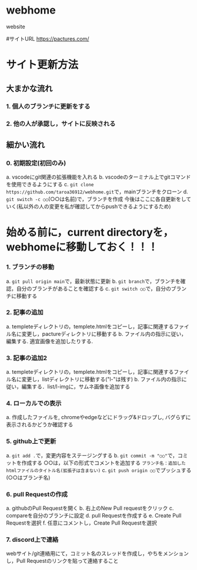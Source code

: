 # webhome
website

#サイトURL
https://pactures.com/


# サイト更新方法

## 大まかな流れ
### 1. 個人のブランチに更新をする
### 2. 他の人が承認し，サイトに反映される

## 細かい流れ
### 0. 初期設定(初回のみ)
a. vscodeにgit関連の拡張機能を入れる
b. vscodeのターミナル上でgitコマンドを使用できるようにする
c. ```git clone https://github.com/taroa36912/webhome.git```で，mainブランチをクローン
d. ```git switch -c ○○```(○○は名前)で，ブランチを作成
今後はここに各自更新をしていく(私以外の人の変更を私が確認してからpushできるようにするため)


# 始める前に，current directoryを，webhomeに移動しておく！！！

### 1. ブランチの移動
a. ```git pull origin main```で，最新状態に更新
b. ```git branch```で，ブランチを確認，自分のブランチがあることを確認する
c. ```git switch ○○```で，自分のブランチに移動する

### 2. 記事の追加
a. templeteディレクトリの，templete.htmlをコピーし，記事に関連するファイル名に変更し，pactureディレクトリに移動する
b. ファイル内の指示に従い，編集する. 適宜画像を追加したりする. 

### 3. 記事の追加2
a. templeteディレクトリの，templete.htmlをコピーし，記事に関連するファイル名に変更し，listディレクトリに移動する("l-"は残す)
b. ファイル内の指示に従い，編集する．list/l-imgに，サムネ画像を追加する

### 4. ローカルでの表示
a. 作成したファイルを, chromeやedgeなどにドラッグ&ドロップし, バグらずに表示されるかどうか確認する

### 5. github上で更新
a. ```git add .```で，変更内容をステージングする
b. ```git commit -m "○○"```で，コミットを作成する
○○は，以下の形式でコメントを追加する
```ブランチ名：追加したhtmlファイルのタイトル名(拡張子は含まない)```
c. ```git push origin ○○```でプッシュする(○○はブランチ名)

### 6. pull Requestの作成
a. githubのPull Requestを開く
b. 右上のNew Pull requestをクリック
c. compareを自分のブランチに設定
d. pull Requestを作成する
e. Create Pull Requestを選択
f. 任意にコメントし，Create Pull Requestを選択

### 7. discord上で連絡
webサイト/git連絡用にて，コミット名のスレッドを作成し，やちをメンションし，Pull Requestのリンクを貼って連絡すること